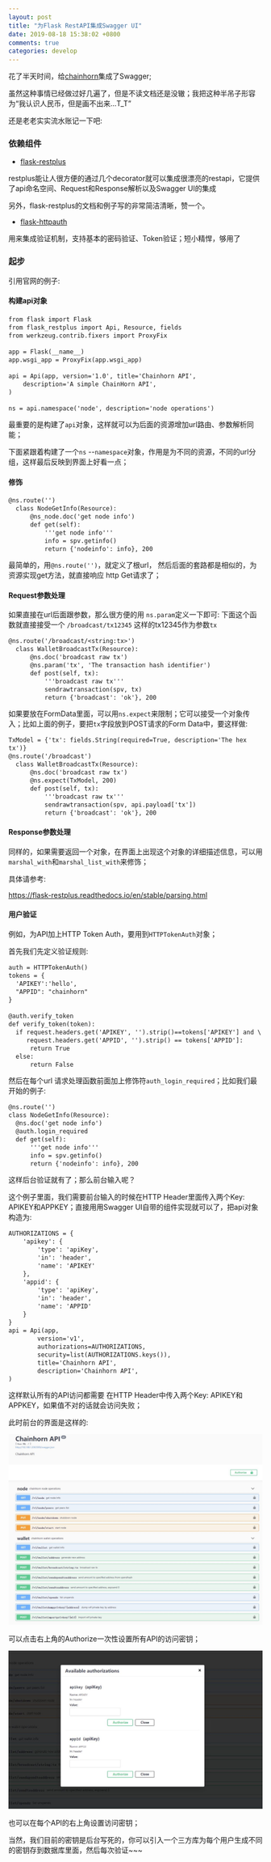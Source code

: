 ```yaml
---
layout: post
title: "为Flask RestAPI集成Swagger UI"
date: 2019-08-18 15:38:02 +0800
comments: true
categories: develop
---
```

花了半天时间，给[chainhorn](https://github.com/brain-zhang/chainhorn)集成了Swagger;

虽然这种事情已经做过好几遍了，但是不读文档还是没辙；我把这种半吊子形容为“我认识人民币，但是画不出来...T_T”

还是老老实实流水账记一下吧:

<!-- more -->

### 依赖组件

* [flask-restplus](https://flask-restplus.readthedocs.io)

restplus能让人很方便的通过几个decorator就可以集成很漂亮的restapi，它提供了api命名空间、Request和Response解析以及Swagger UI的集成

另外，flask-restplus的文档和例子写的非常简洁清晰，赞一个。

* [flask-httpauth](https://flask-httpauth.readthedocs.io/en/latest/)

用来集成验证机制，支持基本的密码验证、Token验证；短小精悍，够用了


### 起步

引用官网的例子:

#### 构建api对象

```
from flask import Flask
from flask_restplus import Api, Resource, fields
from werkzeug.contrib.fixers import ProxyFix

app = Flask(__name__)
app.wsgi_app = ProxyFix(app.wsgi_app)

api = Api(app, version='1.0', title='Chainhorn API',
    description='A simple ChainHorn API',
)

ns = api.namespace('node', description='node operations')
```

最重要的是构建了`api`对象，这样就可以为后面的资源增加url路由、参数解析同能；

下面紧跟着构建了一个`ns` --`namespace`对象，作用是为不同的资源，不同的url分组，这样最后反映到界面上好看一点；

#### 修饰

```
@ns.route('')
  class NodeGetInfo(Resource):
      @ns_node.doc('get node info')
      def get(self):
          '''get node info'''
          info = spv.getinfo()
          return {'nodeinfo': info}, 200
```

最简单的，用`@ns.route('')`，就定义了根url， 然后后面的套路都是相似的，为资源实现get方法，就直接响应 http Get请求了；

#### Request参数处理

如果直接在url后面跟参数，那么很方便的用 `ns.param`定义一下即可:
下面这个函数就直接接受一个 `/broadcast/tx12345` 这样的tx12345作为参数`tx`
```
@ns.route('/broadcast/<string:tx>')
  class WalletBroadcastTx(Resource):
      @ns.doc('broadcast raw tx')
      @ns.param('tx', 'The transaction hash identifier')
      def post(self, tx):
          '''broadcast raw tx'''
          sendrawtransaction(spv, tx)
          return {'broadcast': 'ok'}, 200
```

如果要放在FormData里面，可以用`ns.expect`来限制；它可以接受一个对象传入；比如上面的例子，要把`tx`字段放到POST请求的Form Data中，要这样做:

```
TxModel = {'tx': fields.String(required=True, description='The hex tx')}
@ns.route('/broadcast')
  class WalletBroadcastTx(Resource):
      @ns.doc('broadcast raw tx')
      @ns.expect(TxModel, 200)
      def post(self, tx):
          '''broadcast raw tx'''
          sendrawtransaction(spv, api.payload['tx'])
          return {'broadcast': 'ok'}, 200
```

#### Response参数处理

同样的，如果需要返回一个对象，在界面上出现这个对象的详细描述信息，可以用`marshal_with`和`marshal_list_with`来修饰；

具体请参考:

https://flask-restplus.readthedocs.io/en/stable/parsing.html


#### 用户验证

例如，为API加上HTTP Token Auth，要用到`HTTPTokenAuth`对象；

首先我们先定义验证规则:

```
auth = HTTPTokenAuth()
tokens = {
  'APIKEY':'hello',
  "APPID": "chainhorn"
}

@auth.verify_token
def verify_token(token):
  if request.headers.get('APIKEY', '').strip()==tokens['APIKEY'] and \
     request.headers.get('APPID', '').strip() == tokens['APPID']:
      return True
  else:
      return False
```

然后在每个url 请求处理函数前面加上修饰符`auth_login_required`；比如我们最开始的例子:

```
@ns.route('')
class NodeGetInfo(Resource):
  @ns.doc('get node info')
  @auth.login_required
  def get(self):
      '''get node info'''
      info = spv.getinfo()
      return {'nodeinfo': info}, 200

```

这样后台验证就有了；那么前台输入呢？

这个例子里面，我们需要前台输入的时候在HTTP Header里面传入两个Key: APIKEY和APPKEY；直接用用Swagger UI自带的组件实现就可以了，把api对象构造为:

```
AUTHORIZATIONS = {
    'apikey': {
        'type': 'apiKey',
        'in': 'header',
        'name': 'APIKEY'
    },
    'appid': {
        'type': 'apiKey',
        'in': 'header',
        'name': 'APPID'
    }
}
api = Api(app,
        version='v1',
        authorizations=AUTHORIZATIONS,
        security=list(AUTHORIZATIONS.keys()),
        title='Chainhorn API',
        description='Chainhorn API',
)

```

这样默认所有的API访问都需要 在HTTP Header中传入两个Key: APIKEY和APPKEY，如果值不对的话就会访问失败；

此时前台的界面是这样的:

![Auth1](https://raw.githubusercontent.com/brain-zhang/memoryboxes.github.io/source/images/201908/bg3.jpg)

可以点击右上角的Authorize一次性设置所有API的访问密钥；

![Auth2](https://raw.githubusercontent.com/brain-zhang/memoryboxes.github.io/source/images/201908/bg4.jpg)

也可以在每个API的右上角设置访问密钥；

当然，我们目前的密钥是后台写死的，你可以引入一个三方库为每个用户生成不同的密钥存到数据库里面，然后每次验证~~~
